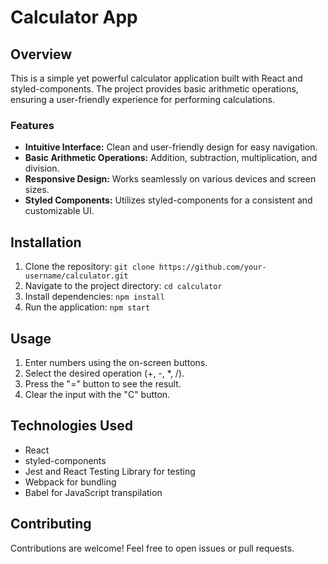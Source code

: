 # Calculator App

## Overview
This is a simple yet powerful calculator application built with React and styled-components. The project provides basic arithmetic operations, ensuring a user-friendly experience for performing calculations.

### Features
- **Intuitive Interface:** Clean and user-friendly design for easy navigation.
- **Basic Arithmetic Operations:** Addition, subtraction, multiplication, and division.
- **Responsive Design:** Works seamlessly on various devices and screen sizes.
- **Styled Components:** Utilizes styled-components for a consistent and customizable UI.

## Installation
1. Clone the repository: `git clone https://github.com/your-username/calculator.git`
2. Navigate to the project directory: `cd calculator`
3. Install dependencies: `npm install`
4. Run the application: `npm start`

## Usage
1. Enter numbers using the on-screen buttons.
2. Select the desired operation (+, -, *, /).
3. Press the "=" button to see the result.
4. Clear the input with the "C" button.

## Technologies Used
- React
- styled-components
- Jest and React Testing Library for testing
- Webpack for bundling
- Babel for JavaScript transpilation

## Contributing
Contributions are welcome! Feel free to open issues or pull requests.
